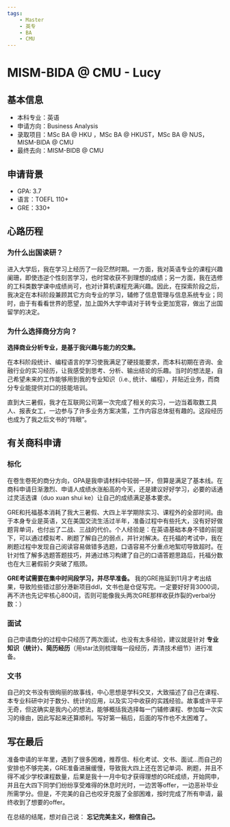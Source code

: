 ```yaml
---
tags:
    - Master
    - 英专
    - BA
    - CMU
---
```


# MISM-BIDA @ CMU - Lucy

## 基本信息

- 本科专业：英语
- 申请方向：Business Analysis
- 录取项目：MSc BA @ HKU ，MSc BA @ HKUST，MSc BA @ NUS，MISM-BIDA @ CMU
- 最终去向：MISM-BIDB @ CMU

## 申请背景

- GPA: 3.7
- 语言：TOEFL 110+
- GRE：330+


## 心路历程

### 为什么出国读研？
进入大学后，我在学习上经历了一段茫然时期。一方面，我对英语专业的课程兴趣阑珊，即使违逆个性刻苦学习，也时常收获不到理想的成绩；另一方面，我在选修的工科类数学课中成绩尚可，也对计算机课程充满兴趣。因此，在探索阶段之后，我决定在本科阶段兼顾其它方向专业的学习，辅修了信息管理与信息系统专业；同时，由于有看看世界的愿望，加上国外大学申请对于转专业更加宽容，做出了出国留学的决定。

### 为什么选择商分方向？
**选择商业分析专业，是基于我兴趣与能力的交集。**

在本科阶段统计、编程语言的学习使我满足了硬技能要求，而本科初期在咨询、金融行业的实习经历，让我感受到思考、分析、输出结论的乐趣。当时的想法是，自己希望未来的工作能够用到我的专业知识（i.e., 统计、编程），并贴近业务，而商分专业能提供对口的技能培训。

直到大三暑假，我才在互联网公司第一次完成了相关的实习，一边当着取数工具人、报表女工，一边参与了许多业务方案决策，工作内容总体挺有趣的。这段经历也成为了我之后文书的“阵眼”。

## 有关商科申请

### 标化
在卷生卷死的商分方向，GPA是我申请材料中较弱一环，但算是满足了基本线。在商科申请日渐激烈、申请人成绩水涨船高的今天，还是建议好好学习，必要的话通过灵活选课（duo xuan shui ke）让自己的成绩满足基本要求。

GRE和托福基本消耗了我大三暑假、大四上半学期除实习、课程外的全部时间。由于本身专业是英语，又在美国交流生活过半年，准备过程中有些托大，没有好好做题背单词，也付出了二战、三战的代价。个人经验是：在英语基础本身不错的前提下，可以通过模拟考、刷题了解自己的弱点，并针对解决。在托福的考试中，我在刷题过程中发现自己阅读容易做错多选题，口语容易不分重点地絮叨导致超时。在针对性了解多选题答题技巧，并通过练习构建了自己的口语答题思路后，托福分数也在大三暑假前夕突破了瓶颈。

**GRE考试需要在集中时间段学习，并尽早准备。** 我的GRE拖延到11月才考出结果，导致险些错过部分港新项目ddl，文书也是仓促写完。一定要好好背3000词，再不济也先记牢核心800词，否则可能像我头两次GRE那样收获炸裂的verbal分数：）

### 面试
自己申请商分的过程中只经历了两次面试，也没有太多经验，建议就是针对 **专业知识（统计）、简历经历**（用star法则梳理每一段经历，弄清技术细节）进行准备。

### 文书
自己的文书没有很绚丽的故事线，中心思想是学科交叉，大致描述了自己在课程、本专业科研中对于数分、统计的应用，以及实习中收获的实践经验。故事或许平平无奇，但这确实是我内心的想法，能够概括我选择每一门辅修课程、参加每一次实习的缘由，因此写起来还算顺利。写好第一稿后，后面的写作也不太困难了。

## 写在最后
准备申请的半年里，遇到了很多困难，推荐信、标化考试、文书、面试…而自己的安排也不够完美，GRE准备进展缓慢，导致我大四上还在苦记单词、刷题，并且不得不减少学校课程数量，后果是我十一月中旬才获得理想的GRE成绩，开始网申，并且在大四下同学们纷纷享受难得的休息时光时，一边苦等offer，一边恶补毕业所需学分。但是，不完美的自己也咬牙克服了全部困难，按时完成了所有申请，最终收到了想要的offer。

在总结的结尾，想对自己说： **忘记完美主义，相信自己。**